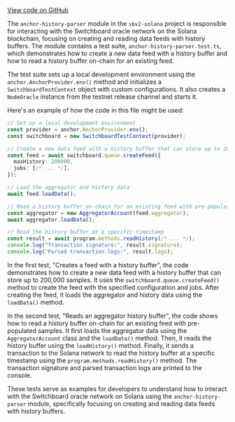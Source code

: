 [View code on GitHub](https://github.com/switchboard-xyz/sbv2-solana/tree/master/.autodoc/docs/json/programs/anchor-history-parser)

The `anchor-history-parser` module in the `sbv2-solana` project is responsible for interacting with the Switchboard oracle network on the Solana blockchain, focusing on creating and reading data feeds with history buffers. The module contains a test suite, `anchor-history-parser.test.ts`, which demonstrates how to create a new data feed with a history buffer and how to read a history buffer on-chain for an existing feed.

The test suite sets up a local development environment using the `anchor.AnchorProvider.env()` method and initializes a `SwitchboardTestContext` object with custom configurations. It also creates a `NodeOracle` instance from the testnet release channel and starts it.

Here's an example of how the code in this file might be used:

```typescript
// Set up a local development environment
const provider = anchor.AnchorProvider.env();
const switchboard = new SwitchboardTestContext(provider);

// Create a new data feed with a history buffer that can store up to 200,000 samples
const feed = await switchboard.queue.createFeed({
  maxHistory: 200000,
  jobs: [/* ... */],
});

// Load the aggregator and history data
await feed.loadData();

// Read a history buffer on-chain for an existing feed with pre-populated samples
const aggregator = new AggregatorAccount(feed.aggregator);
await aggregator.loadData();

// Read the history buffer at a specific timestamp
const result = await program.methods.readHistory(/* ... */);
console.log("Transaction signature:", result.signature);
console.log("Parsed transaction logs:", result.logs);
```

In the first test, "Creates a feed with a history buffer", the code demonstrates how to create a new data feed with a history buffer that can store up to 200,000 samples. It uses the `switchboard.queue.createFeed()` method to create the feed with the specified configuration and jobs. After creating the feed, it loads the aggregator and history data using the `loadData()` method.

In the second test, "Reads an aggregator history buffer", the code shows how to read a history buffer on-chain for an existing feed with pre-populated samples. It first loads the aggregator data using the `AggregatorAccount` class and the `loadData()` method. Then, it reads the history buffer using the `loadHistory()` method. Finally, it sends a transaction to the Solana network to read the history buffer at a specific timestamp using the `program.methods.readHistory()` method. The transaction signature and parsed transaction logs are printed to the console.

These tests serve as examples for developers to understand how to interact with the Switchboard oracle network on Solana using the `anchor-history-parser` module, specifically focusing on creating and reading data feeds with history buffers.
